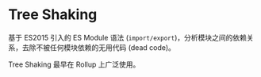 # Tree Shaking

基于 ES2015 引入的 ES Module 语法 (`import/export`)，分析模块之间的依赖关系，去除不被任何模块依赖的无用代码 (dead code)。

Tree Shaking 最早在 Rollup 上广泛使用。
